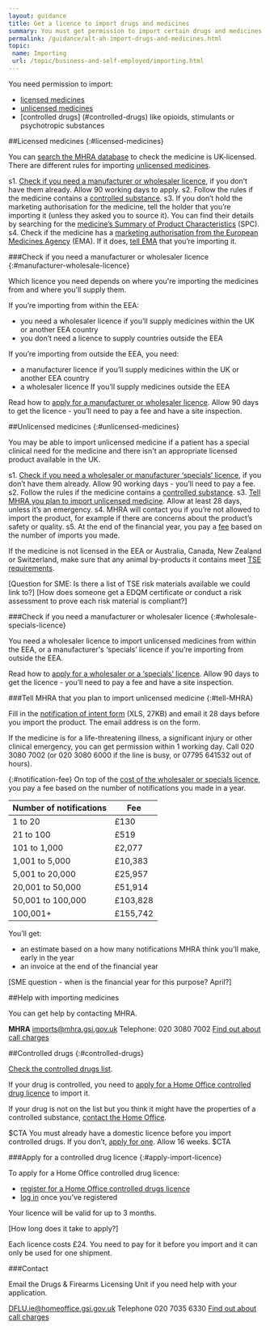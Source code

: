 ```yaml
---
layout: guidance
title: Get a licence to import drugs and medicines
summary: You must get permission to import certain drugs and medicines inside and outside the EU.
permalink: /guidance/alt-ah-import-drugs-and-medicines.html
topic:
 name: Importing
 url: /topic/business-and-self-employed/importing.html
---
```


You need permission to import:

- [licensed medicines](#licensed-medicines)
- [unlicensed medicines](#unlicensed-medicines)
- [controlled drugs] (#controlled-drugs) like opioids, stimulants or psychotropic substances

##Licensed medicines
{:#licensed-medicines}

You can [search the MHRA database](http://www.mhra.gov.uk/spc-pil/) to check the medicine is UK-licensed. There are different rules for importing [unlicensed medicines](#unlicensed-medicines).

s1. [Check if you need a manufacturer or wholesaler licence](#manufacturer-wholesale-licence), if you don’t have them already. Allow 90 working days to apply.
s2. Follow the rules if the medicine contains a [controlled substance](#controlled-drugs).
s3. If you don’t hold the marketing authorisation for the medicine, tell the holder that you’re importing it (unless they asked you to source it). You can find their details by searching for the [medicine’s Summary of Product Characteristics](http://www.mhra.gov.uk/spc-pil/) (SPC).
s4. Check if the medicine has a [marketing authorisation from the European Medicines Agency](http://www.ema.europa.eu/ema/index.jsp?curl=pages/medicines/landing/epar_search.jsp&mid=WC0b01ac058001d124) (EMA). If it does, [tell EMA](http://www.ema.europa.eu/ema/index.jsp?curl=pages/about_us/q_and_a/q_and_a_detail_000079.jsp&mid=) that you’re importing it.


###Check if you need a manufacturer or wholesaler licence
{:#manufacturer-wholesale-licence}

Which licence you need depends on where you're importing the medicines from and where you'll supply them.

If you’re importing from within the EEA:

- you need a wholesaler licence if you’ll supply medicines within the UK or another EEA country
- you don’t need a licence to supply countries outside the EEA

If you’re importing from outside the EEA, you need:

- a manufacturer licence if you’ll supply medicines within the UK or another EEA country
- a wholesaler licence If you’ll supply medicines outside the EEA

Read how to [apply for a manufacturer or wholesaler licence](https://www.gov.uk/guidance/apply-for-manufacturer-or-wholesaler-of-medicines-licences). Allow 90 days to get the licence - you’ll need to pay a fee and have a site inspection.

##Unlicensed medicines
{:#unlicensed-medicines}

You may be able to import unlicensed medicine if a patient has a special clinical need for the medicine and there isn't an appropriate licensed product available in the UK.

s1. [Check if you need a wholesaler or manufacturer ‘specials’ licence](#wholesale-specials-licence), if you don’t have them already. Allow 90 working days - you’ll need to pay a fee.
s2. Follow the rules if the medicine contains a [controlled substance](#controlled-drugs).
s3. [Tell MHRA you plan to import unlicensed medicine](#tell-MHRA). Allow at least 28 days, unless it’s an emergency.
s4. MHRA will contact you if you’re not allowed to import the product, for example if there are concerns about the product’s safety or quality. 
s5. At the end of the financial year, you pay a [fee](#notification-fee) based on the number of imports you made.

If the medicine is not licensed in the EEA or Australia, Canada, New Zealand or Switzerland, make sure that any animal by-products it contains meet [TSE requirements](https://www.gov.uk/government/publications/tse-requirements-for-imported-unlicensed-human-medicines).

[Question for SME: Is there a list of TSE risk materials available we could link to?]
[How does someone get a EDQM certificate or conduct a risk assessment to prove each risk material is compliant?]


###Check if you need a manufacturer or wholesaler licence
{:#wholesale-specials-licence}

You need a wholesaler licence to import unlicensed medicines from within the EEA, or a manufacturer's ‘specials’ licence if you’re importing from outside the EEA.

Read how to [apply for a wholesaler or a ‘specials’ licence](https://www.gov.uk/guidance/apply-for-manufacturer-or-wholesaler-of-medicines-licences). Allow 90 days to get the licence - you’ll need to pay a fee and have a site inspection.

###Tell MHRA that you plan to import unlicensed medicine
{:#tell-MHRA}

Fill in the [notification of intent form](https://www.gov.uk/government/uploads/system/uploads/attachment_data/file/473221/Notification_of_intent_to_import_-_application_form.xls) (XLS, 27KB) and email it 28 days before you import the product. The email address is on the form.

If the medicine is for a life-threatening illness, a significant injury or other clinical emergency, you can get permission within 1 working day. Call 020 3080 7002 (or 020 3080 6000 if the line is busy, or 07795 641532 out of hours).

{:#notification-fee}
On top of the [cost of the wholesaler or specials licence](https://www.gov.uk/guidance/apply-for-manufacturer-or-wholesaler-of-medicines-licences#fees-and-payment), you pay a fee based on the number of notifications you made in a year.


| Number of notifications | Fee     |
|-------------------------|---------|
| 1 to 20                 | £130     |
| 21 to 100               | £519     |
| 101 to 1,000            | £2,077   |
| 1,001 to 5,000          | £10,383  |
| 5,001 to 20,000         | £25,957  |
| 20,001 to 50,000        | £51,914  |
| 50,001 to 100,000       | £103,828 |
| 100,001+                | £155,742 |


You’ll get:

- an estimate based on a how many notifications MHRA think you’ll make, early in the year
- an invoice at the end of the financial year

[SME question - when is the financial year for this purpose? April?]

##Help with importing medicines

You can get help by contacting MHRA.

**MHRA**
<imports@mhra.gsi.gov.uk> 
Telephone: 020 3080 7002
[Find out about call charges](/call-charges)


##Controlled drugs
{:#controlled-drugs}

[Check the controlled drugs list](https://www.gov.uk/government/publications/controlled-drugs-list--2/list-of-most-commonly-encountered-drugs-currently-controlled-under-the-misuse-of-drugs-legislation).

If your drug is controlled, you need to [apply for a Home Office controlled drug licence](#apply-import-licence) to import it.

If your drug is not on the list but you think it might have the properties of a controlled substance, [contact the Home Office](https://dlcu.homeoffice.gov.uk/Default.aspx).


$CTA
You must already have a domestic licence before you import controlled drugs. If you don’t, [apply for one](https://www.gov.uk/guidance/controlled-drugs-licences-fees-and-returns#applying-for-a-licence-companies). Allow 16 weeks.
$CTA

###Apply for a controlled drug licence
{:#apply-import-licence}

To apply for a Home Office controlled drug licence:

- [register for a Home Office controlled drugs licence](https://dlcu.homeoffice.gov.uk/UserRegForm.aspx)
- [log in](https://dlcu.homeoffice.gov.uk/Login.aspx) once you’ve registered

Your licence will be valid for up to 3 months.

[How long does it take to apply?]


Each licence costs £24. You need to pay for it before you import and it can only be used for one shipment.

###Contact

Email the Drugs & Firearms Licensing Unit if you need help with your application.

<DFLU.ie@homeoffice.gsi.gov.uk>
Telephone 020 7035 6330
[Find out about call charges](https://www.gov.uk/call-charges)

